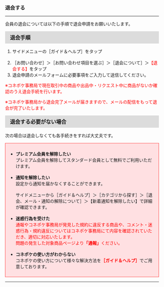 <h3>退会する</h3>
<hr>

会員の退会については以下の手順で退会申請をお願いいたします。

<div style="padding: 7px 15px; margin-top: 15px; margin-bottom: 15px; border: 1px solid #dcdcdc; background-color: #dcdcdc; font-size: 120%">
<strong>退会手順</strong>
</div>

<ol>
<li>サイドメニューの［ガイド＆ヘルプ］をタップ</li>
<br>
<li>［お問い合わせ］＞［お問い合わせ項目を選ぶ］＞［退会について］＞<font color="#ff0000">【退会する】</font>をタップ
<br>
<li>退会申請のメールフォームに必要事項をご入力して送信してください。</li>
</ol>

<font color="#ff0000">※コネポケ事務局で現在取引中の商品や出品中・リクエスト中に商品がないか確認のうえ退会手続を行います。

※コネポケ事務局から退会完了メールが届きますので、メールの配信をもって退会が完了いたします。</font>

<div style="padding: 7px 15px; margin-top: 15px; margin-bottom: 15px; border: 1px solid #dcdcdc; background-color: #dcdcdc; font-size: 120%">
<strong>退会する必要がない場合</strong>
</div>

次の場合は退会しなくても各手続きをすれば大丈夫です。

<div style="padding: 10px; margin-top: 15px; margin-bottom: 15px; border: 1px solid #ff3333; background-color: #ffe0e2;">
<ul>
<li><strong>プレミアム会員を解除したい</strong><br>
プレミアム会員を解除してスタンダード会員として無料でご利用いただけます。</li>
<br>
<li><strong>通知を解除したい</strong><br>
設定から通知を届かなくすることができます。<br>
<br>
サイドメニューから［ガイド＆ヘルプ］＞［カテゴリから探す］＞［退会、メール・通知の解除について］＞【新着通知を解除したい】で詳細が確認できます。</li>
<br>
<li><strong>迷惑行為を受けた</li></strong>
<font color="#ff0000">通報やコネポケ事務局が発見した規約に違反する商品や、コメント・迷惑行為・規約違反についてはコネポケ事務局にて内容を確認されていただき、適切に対応いたします。<br>
問題の発生した対象商品ページより<strong>「通報」</strong>ください。
</font><br>
<br>
<li><strong>コネポケの使い方がわからない</strong><br>
コネポケの使い方について様々な解決方法を<font color="#ff0000"><strong>［ガイド＆ヘルプ］</strong></font>でご用意しております。
</li>
</div>

<hr>